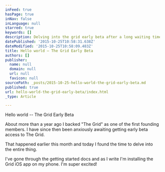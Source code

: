 ```yaml
---
inFeed: true
hasPage: true
inNav: false
inLanguage: null
starred: true
keywords: []
description: Delving into the grid early beta after a long waiting time
datePublished: '2015-10-25T10:58:31.638Z'
dateModified: '2015-10-25T10:58:09.483Z'
title: Hello world – The Grid Early Beta
authors: []
publisher:
  name: null
  domain: null
  url: null
  favicon: null
sourcePath: _posts/2015-10-25-hello-world-the-grid-early-beta.md
published: true
url: hello-world-the-grid-early-beta/index.html
_type: Article

---
```

Hello world -- The Grid Early Beta

About more than a year ago I backed "The Grid" as one of the first founding members. I have since then been anxiously awaiting getting early beta access to The Grid. 

That happened earlier this month and today I found the time to delve into the entire thing.

I've gone through the getting started docs and as I write I'm installing the Grid iOS app on my phone. I'm super excited!